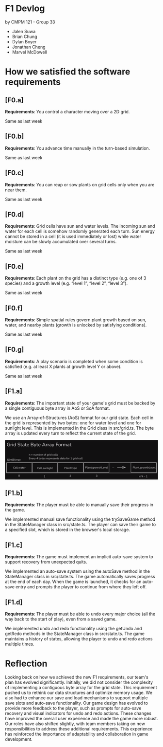 # F1 Devlog

 by CMPM 121 - Group 33
- Jalen Suwa
- Brian Chung
- Dylan Boyer
- Jonathan Cheng
- Marvel McDowell

# How we satisfied the software requirements

## [F0.a]

**Requirements**: You control a character moving over a 2D grid.

Same as last week

## [F0.b]

**Requirements**: You advance time manually in the turn-based simulation.

Same as last week

## [F0.c]

**Requirements**: You can reap or sow plants on grid cells only when you are near them.

Same as last week

## [F0.d]

**Requirements**: Grid cells have sun and water levels. The incoming sun and water for each cell is somehow randomly generated each turn. Sun energy cannot be stored in a cell (it is used immediately or lost) while water moisture can be slowly accumulated over several turns.

Same as last week

## [F0.e]

**Requirements**: Each plant on the grid has a distinct type (e.g. one of 3 species) and a growth level (e.g. “level 1”, “level 2”, “level 3”).

Same as last week

## [F0.f]

**Requirements**: Simple spatial rules govern plant growth based on sun, water, and nearby plants (growth is unlocked by satisfying conditions).

Same as last week

## [F0.g]

**Requirements**: A play scenario is completed when some condition is satisfied (e.g. at least X plants at growth level Y or above).

Same as last week

## [F1.a]

**Requirements**: The important state of your game's grid must be backed by a single contiguous byte array in AoS or SoA format.

We use an Array-of-Structures (AoS) format for our grid state. Each cell in the grid is represented by two bytes: one for water level and one for sunlight level. This is implemented in the Grid class in src/grid.ts. The byte array is updated every turn to reflect the current state of the grid.

![F1.a data structure diagram](./images/F1.a_diagram.png)

## [F1.b]

**Requirements**: The player must be able to manually save their progress in the game.

We implemented manual save functionality using the trySaveGame method in the StateManager class in src/state.ts. The player can save their game to a specified slot, which is stored in the browser's local storage.

## [F1.c]

**Requirements**: The game must implement an implicit auto-save system to support recovery from unexpected quits.

We implemented an auto-save system using the autoSave method in the StateManager class in src/state.ts. The game automatically saves progress at the end of each day. When the game is launched, it checks for an auto-save entry and prompts the player to continue from where they left off.

## [F1.d]

**Requirements**: The player must be able to undo every major choice (all the way back to the start of play), even from a saved game.

We implemented undo and redo functionality using the getUndo and getRedo methods in the StateManager class in src/state.ts. The game maintains a history of states, allowing the player to undo and redo actions multiple times.

# Reflection

Looking back on how we achieved the new F1 requirements, our team's plan has evolved significantly. Initially, we did not consider the complexity of implementing a contiguous byte array for the grid state. This requirement pushed us to rethink our data structures and optimize memory usage. We also had to enhance our save and load mechanisms to support multiple save slots and auto-save functionality. Our game design has evolved to provide more feedback to the player, such as prompts for auto-save recovery and visual indicators for undo and redo actions. These changes have improved the overall user experience and made the game more robust. Our roles have also shifted slightly, with team members taking on new responsibilities to address these additional requirements. This experience has reinforced the importance of adaptability and collaboration in game development.

